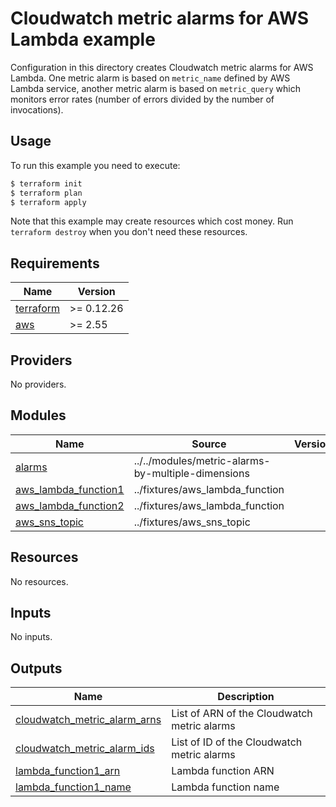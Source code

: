 # Cloudwatch metric alarms for AWS Lambda example

Configuration in this directory creates Cloudwatch metric alarms for AWS Lambda. One metric alarm is based on `metric_name` defined by AWS Lambda service, another metric alarm is based on `metric_query` which monitors error rates (number of errors divided by the number of invocations).

## Usage

To run this example you need to execute:

```bash
$ terraform init
$ terraform plan
$ terraform apply
```

Note that this example may create resources which cost money. Run `terraform destroy` when you don't need these resources.

<!-- BEGINNING OF PRE-COMMIT-TERRAFORM DOCS HOOK -->
## Requirements

| Name | Version |
|------|---------|
| <a name="requirement_terraform"></a> [terraform](#requirement\_terraform) | >= 0.12.26 |
| <a name="requirement_aws"></a> [aws](#requirement\_aws) | >= 2.55 |

## Providers

No providers.

## Modules

| Name | Source | Version |
|------|--------|---------|
| <a name="module_alarms"></a> [alarms](#module\_alarms) | ../../modules/metric-alarms-by-multiple-dimensions |  |
| <a name="module_aws_lambda_function1"></a> [aws\_lambda\_function1](#module\_aws\_lambda\_function1) | ../fixtures/aws_lambda_function |  |
| <a name="module_aws_lambda_function2"></a> [aws\_lambda\_function2](#module\_aws\_lambda\_function2) | ../fixtures/aws_lambda_function |  |
| <a name="module_aws_sns_topic"></a> [aws\_sns\_topic](#module\_aws\_sns\_topic) | ../fixtures/aws_sns_topic |  |

## Resources

No resources.

## Inputs

No inputs.

## Outputs

| Name | Description |
|------|-------------|
| <a name="output_cloudwatch_metric_alarm_arns"></a> [cloudwatch\_metric\_alarm\_arns](#output\_cloudwatch\_metric\_alarm\_arns) | List of ARN of the Cloudwatch metric alarms |
| <a name="output_cloudwatch_metric_alarm_ids"></a> [cloudwatch\_metric\_alarm\_ids](#output\_cloudwatch\_metric\_alarm\_ids) | List of ID of the Cloudwatch metric alarms |
| <a name="output_lambda_function1_arn"></a> [lambda\_function1\_arn](#output\_lambda\_function1\_arn) | Lambda function ARN |
| <a name="output_lambda_function1_name"></a> [lambda\_function1\_name](#output\_lambda\_function1\_name) | Lambda function name |
<!-- END OF PRE-COMMIT-TERRAFORM DOCS HOOK -->
